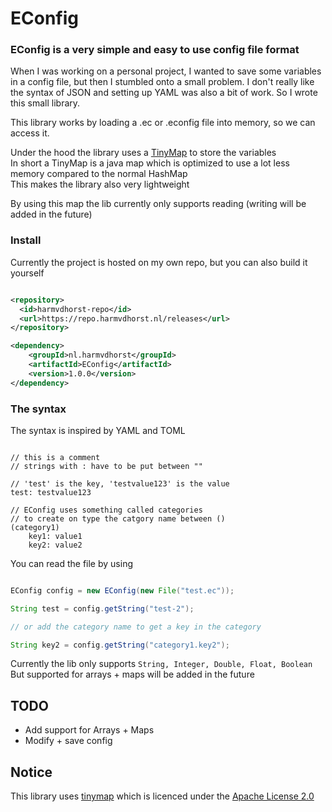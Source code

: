 # EConfig

### EConfig is a very simple and easy to use config file format

When I was working on a personal project, I wanted to save some variables in a config file, but then I stumbled onto a small problem.
I don't really like the syntax of JSON and setting up YAML was also a bit of work.
So I wrote this small library.

This library works by loading a .ec or .econfig file into memory, so we can access it.

Under the hood the library uses a [TinyMap](https://github.com/intelie/tinymap) to store the variables <br/>
In short a TinyMap is a java map which is optimized to use a lot less memory compared to the normal HashMap <br/>
This makes the library also very lightweight

By using this map the lib currently only supports reading (writing will be added in the future)

### Install
Currently the project is hosted on my own repo, but you can also build it yourself
```xml

<repository>
  <id>harmvdhorst-repo</id>
  <url>https://repo.harmvdhorst.nl/releases</url>
</repository>

<dependency>
    <groupId>nl.harmvdhorst</groupId>
    <artifactId>EConfig</artifactId>
    <version>1.0.0</version>
</dependency>
```

### The syntax
The syntax is inspired by YAML and TOML

```

// this is a comment
// strings with : have to be put between ""

// 'test' is the key, 'testvalue123' is the value
test: testvalue123

// EConfig uses something called categories
// to create on type the catgory name between ()
(category1)
    key1: value1
    key2: value2

```
You can read the file by using

```java

EConfig config = new EConfig(new File("test.ec"));

String test = config.getString("test-2");

// or add the category name to get a key in the category

String key2 = config.getString("category1.key2");
```

Currently the lib only supports
``String, Integer, Double, Float, Boolean``
But supported for arrays + maps will be added in the future


## TODO

- Add support for Arrays + Maps
- Modify + save config


## Notice
This library uses [tinymap](https://github.com/intelie/tinymap) which is licenced under the [Apache License 2.0](https://www.apache.org/licenses/LICENSE-2.0)
